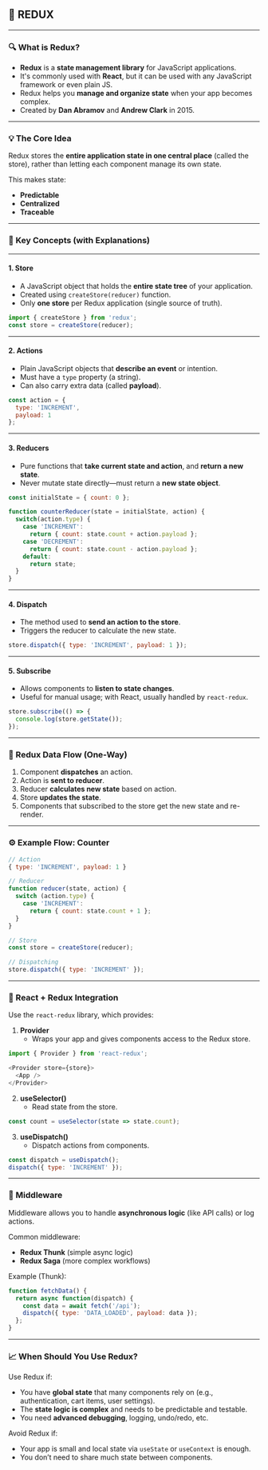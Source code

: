 ## 🧾 REDUX

---

### 🔍 What is Redux?

- **Redux** is a **state management library** for JavaScript applications.
- It's commonly used with **React**, but it can be used with any JavaScript framework or even plain JS.
- Redux helps you **manage and organize state** when your app becomes complex.
- Created by **Dan Abramov** and **Andrew Clark** in 2015.

---

### 💡 The Core Idea

Redux stores the **entire application state in one central place** (called the store), rather than letting each component manage its own state.

This makes state:
- **Predictable**
- **Centralized**
- **Traceable**

---

### 🔩 Key Concepts (with Explanations)

---

#### 1. **Store**
- A JavaScript object that holds the **entire state tree** of your application.
- Created using `createStore(reducer)` function.
- Only **one store** per Redux application (single source of truth).

```js
import { createStore } from 'redux';
const store = createStore(reducer);
```

---

#### 2. **Actions**
- Plain JavaScript objects that **describe an event** or intention.
- Must have a `type` property (a string).
- Can also carry extra data (called **payload**).

```js
const action = {
  type: 'INCREMENT',
  payload: 1
};
```

---

#### 3. **Reducers**
- Pure functions that **take current state and action**, and **return a new state**.
- Never mutate state directly—must return a **new state object**.

```js
const initialState = { count: 0 };

function counterReducer(state = initialState, action) {
  switch(action.type) {
    case 'INCREMENT':
      return { count: state.count + action.payload };
    case 'DECREMENT':
      return { count: state.count - action.payload };
    default:
      return state;
  }
}
```

---

#### 4. **Dispatch**
- The method used to **send an action to the store**.
- Triggers the reducer to calculate the new state.

```js
store.dispatch({ type: 'INCREMENT', payload: 1 });
```

---

#### 5. **Subscribe**
- Allows components to **listen to state changes**.
- Useful for manual usage; with React, usually handled by `react-redux`.

```js
store.subscribe(() => {
  console.log(store.getState());
});
```

---

### 🔁 Redux Data Flow (One-Way)

1. Component **dispatches** an action.
2. Action is **sent to reducer**.
3. Reducer **calculates new state** based on action.
4. Store **updates the state**.
5. Components that subscribed to the store get the new state and re-render.

---

### ⚙️ Example Flow: Counter

```js
// Action
{ type: 'INCREMENT', payload: 1 }

// Reducer
function reducer(state, action) {
  switch (action.type) {
    case 'INCREMENT':
      return { count: state.count + 1 };
  }
}

// Store
const store = createStore(reducer);

// Dispatching
store.dispatch({ type: 'INCREMENT' });
```

---

### 🚀 React + Redux Integration

Use the `react-redux` library, which provides:

1. **Provider**  
   - Wraps your app and gives components access to the Redux store.

```js
import { Provider } from 'react-redux';

<Provider store={store}>
  <App />
</Provider>
```

2. **useSelector()**  
   - Read state from the store.

```js
const count = useSelector(state => state.count);
```

3. **useDispatch()**  
   - Dispatch actions from components.

```js
const dispatch = useDispatch();
dispatch({ type: 'INCREMENT' });
```

---

### 🧩 Middleware

Middleware allows you to handle **asynchronous logic** (like API calls) or log actions.

Common middleware:
- **Redux Thunk** (simple async logic)
- **Redux Saga** (more complex workflows)

Example (Thunk):
```js
function fetchData() {
  return async function(dispatch) {
    const data = await fetch('/api');
    dispatch({ type: 'DATA_LOADED', payload: data });
  };
}
```

---

### 📈 When Should You Use Redux?

Use Redux if:
- You have **global state** that many components rely on (e.g., authentication, cart items, user settings).
- The **state logic is complex** and needs to be predictable and testable.
- You need **advanced debugging**, logging, undo/redo, etc.

Avoid Redux if:
- Your app is small and local state via `useState` or `useContext` is enough.
- You don’t need to share much state between components.
